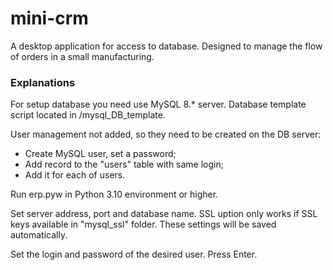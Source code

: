 # mini-crm
A desktop application for access to database.
Designed to manage the flow of orders in a small manufacturing.

### Explanations
For setup database you need use MySQL 8.* server. Database template script located in /mysql_DB_template.

User management not added, so they need to be created on the DB server:
- Create MySQL user, set a password;
- Add record to the "users" table with same login;
- Add it for each of users.

Run erp.pyw in Python 3.10 environment or higher.

Set server address, port and database name. SSL uption only works if SSL keys available in "mysql_ssl" folder. These settings will be saved automatically.

Set the login and password of the desired user. Press Enter.